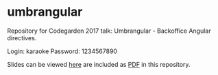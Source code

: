 # umbrangular
Repository for Codegarden 2017 talk: Umbrangular - Backoffice Angular directives.

Login: karaoke 
Password: 1234567890

Slides can be viewed [here](https://docs.google.com/a/umbraco.dk/presentation/d/1ZUt6EPkqZurF4I2IRtKNZSX7Z-6j8eSxr0dzz9dLNgY/edit?usp=sharing) are included as [PDF](UmbrAngular.pdf) in this repository.
